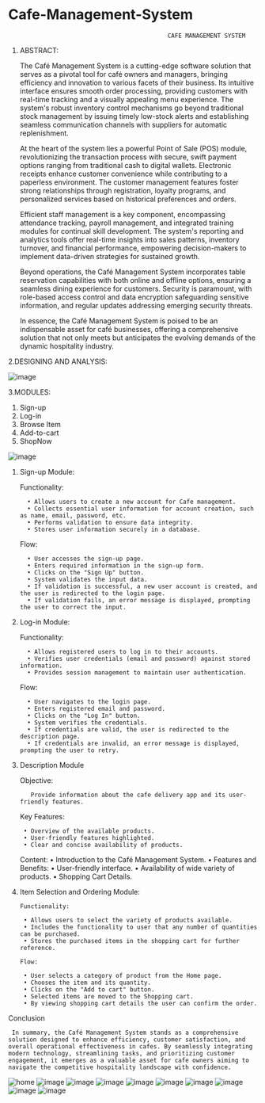 # Cafe-Management-System
                                                 CAFE MANAGEMENT SYSTEM
	
1. ABSTRACT:

   The Café Management System is a cutting-edge software solution that serves as a pivotal tool for café owners and managers, bringing efficiency and innovation to various facets of their business. Its intuitive interface ensures smooth order processing, providing customers with real-time tracking and a visually appealing menu experience. The system's robust inventory control mechanisms go beyond traditional stock management by issuing timely low-stock alerts and establishing seamless communication channels with suppliers for automatic replenishment.

   At the heart of the system lies a powerful Point of Sale (POS) module, revolutionizing the transaction process with secure, swift payment options ranging from traditional cash to digital wallets. Electronic receipts enhance customer convenience while contributing to a paperless environment. The customer management features foster strong relationships through registration, loyalty programs, and personalized services based on historical preferences and orders.

   Efficient staff management is a key component, encompassing attendance tracking, payroll management, and integrated training modules for continual skill development. The system's reporting and analytics tools offer real-time insights into sales patterns, inventory turnover, and financial performance, empowering decision-makers to implement data-driven strategies for sustained growth.

   Beyond operations, the Café Management System incorporates table reservation capabilities with both online and offline options, ensuring a seamless dining experience for customers. Security is paramount, with role-based access control and data encryption safeguarding sensitive information, and regular updates addressing emerging security threats.

   In essence, the Café Management System is poised to be an indispensable asset for café businesses, offering a comprehensive solution that not only meets but anticipates the evolving demands of the dynamic hospitality industry.

	
2.DESIGNING  AND ANALYSIS:

![image](https://github.com/Selvashankari/Cafe-Management-System/assets/139032221/5c067b3d-8516-4a61-b326-65c004ce6d88)


3.MODULES:
1.	Sign-up
2.	Log-in
3.	Browse Item
4.	Add-to-cart
5.	ShopNow

![image](https://github.com/Selvashankari/Cafe-Management-System/assets/139032221/1aba02cc-d052-4ff5-a6df-d8f774ed128c)


1. Sign-up Module:
   
      Functionality:

         • Allows users to create a new account for Cafe management.
         • Collects essential user information for account creation, such as name, email, password, etc.
         • Performs validation to ensure data integrity.
         • Stores user information securely in a database.

      Flow:
   
         • User accesses the sign-up page.
         • Enters required information in the sign-up form.
         • Clicks on the "Sign Up" button.
         • System validates the input data.
         • If validation is successful, a new user account is created, and the user is redirected to the login page.
         • If validation fails, an error message is displayed, prompting the user to correct the input.

3. Log-in Module:
   
      Functionality:
   
         • Allows registered users to log in to their accounts.
         • Verifies user credentials (email and password) against stored information.
         • Provides session management to maintain user authentication.
   
      Flow:
   
         • User navigates to the login page.
         • Enters registered email and password.
         • Clicks on the "Log In" button.
         • System verifies the credentials.
         • If credentials are valid, the user is redirected to the description page.
         • If credentials are invalid, an error message is displayed, prompting the user to retry.

4. Description Module

      Objective:

          Provide information about the cafe delivery app and its user-friendly features.
  
      Key Features:

        • Overview of the available products.
        • User-friendly features highlighted.
        • Clear and concise availability of products.

      Content:
        • Introduction to the Café Management System.
        • Features and Benefits:
        • User-friendly interface.
        • Availability of wide variety of products.
        • Shopping Cart Details.

4. Item Selection and Ordering Module:

       Functionality:
   
        • Allows users to select the variety of products available.
        • Includes the functionality to user that any number of quantities can be purchased.
        • Stores the purchased items in the shopping cart for further reference.
   
       Flow:
   
        • User selects a category of product from the Home page.
        • Chooses the item and its quantity.
        • Clicks on the "Add to cart" button.
        • Selected items are moved to the Shopping cart.
        • By viewing shopping cart details the user can confirm the order.

Conclusion 

     In summary, the Café Management System stands as a comprehensive solution designed to enhance efficiency, customer satisfaction, and overall operational effectiveness in cafes. By seamlessly integrating modern technology, streamlining tasks, and prioritizing customer engagement, it emerges as a valuable asset for cafe owners aiming to navigate the competitive hospitality landscape with confidence.

![home](https://github.com/Selvashankari/Cafe-Management-System/assets/139032221/8466c0c2-aa65-4a1d-9172-343ee57c90d6)
![image](https://github.com/Selvashankari/Cafe-Management-System/assets/139032221/8b02fec1-c860-40ff-b15c-0301ecb06298)
![image](https://github.com/Selvashankari/Cafe-Management-System/assets/139032221/04c6ea36-d742-42c5-ae4a-dbb887ae20a4)
![image](https://github.com/Selvashankari/Cafe-Management-System/assets/139032221/8a99f7f6-6cce-4802-99dc-c966c6d364d4)
![image](https://github.com/Selvashankari/Cafe-Management-System/assets/139032221/819c9a97-178e-411f-bf7a-dee04f2123ca)
![image](https://github.com/Selvashankari/Cafe-Management-System/assets/139032221/63056453-ff3c-4afb-be12-1c2213c80df9)
![image](https://github.com/Selvashankari/Cafe-Management-System/assets/139032221/269a221a-56cf-4603-8363-7517e26ec88e)
![image](https://github.com/Selvashankari/Cafe-Management-System/assets/139032221/e6b17fc9-fad8-4818-9739-9a2c7cdaf20c)
![image](https://github.com/Selvashankari/Cafe-Management-System/assets/139032221/ca2ee5d0-18cb-4f32-931a-2037e1e909ba)
![image](https://github.com/Selvashankari/Cafe-Management-System/assets/139032221/b5e418cb-4fee-435c-b4f6-e07b0d4710b0)

